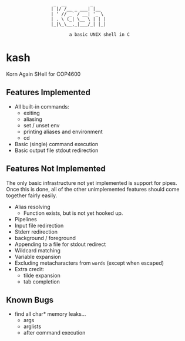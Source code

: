 ```
                  _  __         _     
                 | |/ /__ _ ___| |__  
                 | ' // _` / __| '_ \ 
                 | . \ (_| \__ \ | | |
                 |_|\_\__,_|___/_| |_|
                            
                        a basic UNIX shell in C
```

# kash
Korn Again SHell for COP4600

## Features Implemented

- All built-in commands:
    - exiting
    - aliasing
    - set / unset env
    - printing aliases and environment
    - cd
- Basic (single) command execution
- Basic output file stdout redirection

## Features Not Implemented

The only basic infrastructure not yet implemented is support for pipes. Once this is done, all of the other unimplemented features should come together fairly easily.

- Alias resolving
    - Function exists, but is not yet hooked up.
- Pipelines
- Input file redirection
- Stderr redirection
- background / foreground
- Appending to a file for stdout redirect
- Wildcard matching
- Variable expansion
- Excluding metacharacters from `words` (except when escaped)
- Extra credit:
    - tilde expansion
    - tab completion

## Known Bugs

- find all char* memory leaks...
    - args
    - arglists
    - after command execution
